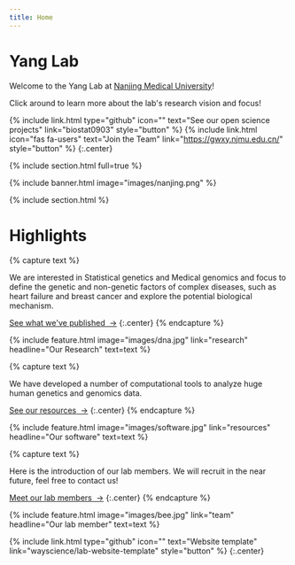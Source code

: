 ```yaml
---
title: Home
---
```


# Yang Lab

Welcome to the Yang Lab at [Nanjing Medical University](https://www.njmu.edu.cn/)!



Click around to learn more about the lab's research vision and focus!

{%
  include link.html
  type="github"
  icon=""
  text="See our open science projects"
  link="biostat0903"
  style="button"
%}
{%
  include link.html
  icon="fas fa-users"
  text="Join the Team"
  link="https://gwxy.njmu.edu.cn/"
  style="button"
%}
{:.center}

{% include section.html full=true %}

{% include banner.html image="images/nanjing.png" %}

{% include section.html %}

# Highlights

{% capture text %}

  We are interested in Statistical genetics and Medical genomics and focus to define the genetic and non-genetic factors of complex diseases, such as heart failure and breast cancer and explore the potential biological mechanism.

[See what we've published &nbsp;→](publication)
{:.center}
{% endcapture %}

{%
  include feature.html
  image="images/dna.jpg"
  link="research"
  headline="Our Research"
  text=text
%}

{% capture text %}

  We have developed a number of computational tools to analyze huge human genetics and genomics data. 

[See our resources &nbsp;→](resources)
{:.center}
{% endcapture %}

{%
  include feature.html
  image="images/software.jpg"
  link="resources"
  headline="Our software"
  text=text
%}

{% capture text %}

  Here is the introduction of our lab members. We will recruit in the near future, feel free to contact us!

[Meet our lab members &nbsp;→](people)
{:.center}
{% endcapture %}

{%
  include feature.html
  image="images/bee.jpg"
  link="team"
  headline="Our lab member"
  text=text
%}

{%
  include link.html
  type="github"
  icon=""
  text="Website template"
  link="wayscience/lab-website-template"
  style="button"
%}
{:.center}
